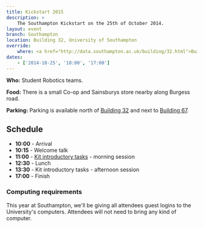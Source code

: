 ```yaml
---
title: Kickstart 2015
description: >
    The Southampton Kickstart on the 25th of October 2014.
layout: event
branch: Southampton
location: Building 32, University of Southampton
override:
    where: <a href="http://data.southampton.ac.uk/building/32.html">Building 32</a>, University of Southampton Highfield Campus
dates:
    - ['2014-10-25', '10:00', '17:00']
---
```


**Who:** Student Robotics teams.

**Food:** There is a small Co-op and Sainsburys store nearby along Burgess road.

**Parking:** Parking is available north of [Building 32](http://data.southampton.ac.uk/building/32.html) and next to [Building 67](http://data.southampton.ac.uk/building/67.html).

Schedule
--------

 * **10:00** - Arrival
 * **10:15** - Welcome talk
 * **11:00** - [Kit introductory tasks](/resources/2015/microgames.pdf) - morning session
 * **12:30** - Lunch
 * **13:30** - Kit introductory tasks - afternoon session
 * **17:00** - Finish


### Computing requirements

This year at Southampton, we'll be giving all attendees guest logins to the
University's computers. Attendees will not need to bring any kind of computer.
